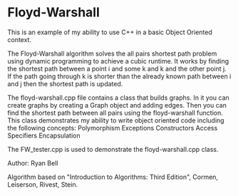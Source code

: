 # Floyd-Warshall

This is an example of my ability to use C++ in a basic Object Oriented context. 

The Floyd-Warshall algorithm solves the all pairs shortest path problem using dynamic programming to achieve a cubic runtime. It works by finding the shortest path between a point i and some k and k and the other point j. If the path going through k is shorter than the already known path between i and j then the shortest path is updated.

The floyd-warshall.cpp file contains a class that builds graphs. In it you can create graphs by creating a Graph object and adding edges. 
Then you can find the shortest path between all pairs using the floyd-warshall function. 
This class demonstrates my ability to write object oriented code including the following concepts: 
    Polymorphism
    Exceptions
    Constructors
    Access Specifiers
    Encapsulation

The FW_tester.cpp is used to demonstrate the floyd-warshall.cpp class.

Author: Ryan Bell

Algorithm based on "Introduction to  Algorithms: Third Edition", Cormen, Leiserson, Rivest, Stein. 

